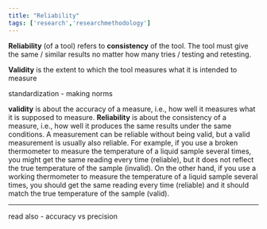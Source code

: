 ```yaml
---
title: "Reliability"
tags: ['research','researchmethodology']
---
```

**Reliability** (of a tool) refers to **consistency** of the tool.  The tool must give the same / similar results no matter how many tries / testing and retesting.  

**Validity** is the extent to which the tool measures what it is intended to measure 

standardization - making norms

**validity** is about the accuracy of a measure, i.e., how well it measures what it is supposed to measure.
**Reliability** is about the consistency of a measure, i.e., how well it produces the same results under the same conditions. A measurement can be reliable without being valid, but a valid measurement is usually also reliable. For example, if you use a broken thermometer to measure the temperature of a liquid sample several times, you might get the same reading every time (reliable), but it does not reflect the true temperature of the sample (invalid). On the other hand, if you use a working thermometer to measure the temperature of a liquid sample several times, you should get the same reading every time (reliable) and it should match the true temperature of the sample (valid).

--- 
read also - accuracy vs precision 
